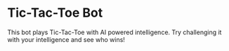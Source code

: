 # Tic-Tac-Toe Bot
This bot plays Tic-Tac-Toe with AI powered intelligence. Try challenging it with your intelligence and see who wins!
